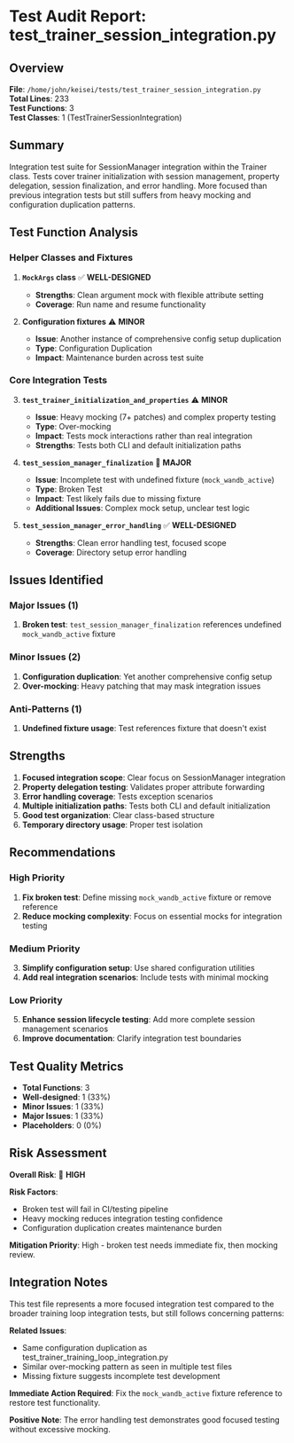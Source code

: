 # Test Audit Report: test_trainer_session_integration.py

## Overview
**File**: `/home/john/keisei/tests/test_trainer_session_integration.py`  
**Total Lines**: 233  
**Test Functions**: 3  
**Test Classes**: 1 (TestTrainerSessionIntegration)  

## Summary
Integration test suite for SessionManager integration within the Trainer class. Tests cover trainer initialization with session management, property delegation, session finalization, and error handling. More focused than previous integration tests but still suffers from heavy mocking and configuration duplication patterns.

## Test Function Analysis

### Helper Classes and Fixtures
1. **`MockArgs` class** ✅ **WELL-DESIGNED**
   - **Strengths**: Clean argument mock with flexible attribute setting
   - **Coverage**: Run name and resume functionality

2. **Configuration fixtures** ⚠️ **MINOR**
   - **Issue**: Another instance of comprehensive config setup duplication
   - **Type**: Configuration Duplication
   - **Impact**: Maintenance burden across test suite

### Core Integration Tests
3. **`test_trainer_initialization_and_properties`** ⚠️ **MINOR**
   - **Issue**: Heavy mocking (7+ patches) and complex property testing
   - **Type**: Over-mocking
   - **Impact**: Tests mock interactions rather than real integration
   - **Strengths**: Tests both CLI and default initialization paths

4. **`test_session_manager_finalization`** 🔴 **MAJOR**
   - **Issue**: Incomplete test with undefined fixture (`mock_wandb_active`)
   - **Type**: Broken Test
   - **Impact**: Test likely fails due to missing fixture
   - **Additional Issues**: Complex mock setup, unclear test logic

5. **`test_session_manager_error_handling`** ✅ **WELL-DESIGNED**
   - **Strengths**: Clean error handling test, focused scope
   - **Coverage**: Directory setup error handling

## Issues Identified

### Major Issues (1)
1. **Broken test**: `test_session_manager_finalization` references undefined `mock_wandb_active` fixture

### Minor Issues (2)
1. **Configuration duplication**: Yet another comprehensive config setup
2. **Over-mocking**: Heavy patching that may mask integration issues

### Anti-Patterns (1)
1. **Undefined fixture usage**: Test references fixture that doesn't exist

## Strengths
1. **Focused integration scope**: Clear focus on SessionManager integration
2. **Property delegation testing**: Validates proper attribute forwarding
3. **Error handling coverage**: Tests exception scenarios
4. **Multiple initialization paths**: Tests both CLI and default initialization
5. **Good test organization**: Clear class-based structure
6. **Temporary directory usage**: Proper test isolation

## Recommendations

### High Priority
1. **Fix broken test**: Define missing `mock_wandb_active` fixture or remove reference
2. **Reduce mocking complexity**: Focus on essential mocks for integration testing

### Medium Priority
3. **Simplify configuration setup**: Use shared configuration utilities
4. **Add real integration scenarios**: Include tests with minimal mocking

### Low Priority
5. **Enhance session lifecycle testing**: Add more complete session management scenarios
6. **Improve documentation**: Clarify integration test boundaries

## Test Quality Metrics
- **Total Functions**: 3
- **Well-designed**: 1 (33%)
- **Minor Issues**: 1 (33%)
- **Major Issues**: 1 (33%)
- **Placeholders**: 0 (0%)

## Risk Assessment
**Overall Risk**: 🔴 **HIGH**

**Risk Factors**:
- Broken test will fail in CI/testing pipeline
- Heavy mocking reduces integration testing confidence
- Configuration duplication creates maintenance burden

**Mitigation Priority**: High - broken test needs immediate fix, then mocking review.

## Integration Notes
This test file represents a more focused integration test compared to the broader training loop integration tests, but still follows concerning patterns:

**Related Issues**:
- Same configuration duplication as test_trainer_training_loop_integration.py
- Similar over-mocking pattern as seen in multiple test files
- Missing fixture suggests incomplete test development

**Immediate Action Required**: Fix the `mock_wandb_active` fixture reference to restore test functionality.

**Positive Note**: The error handling test demonstrates good focused testing without excessive mocking.
